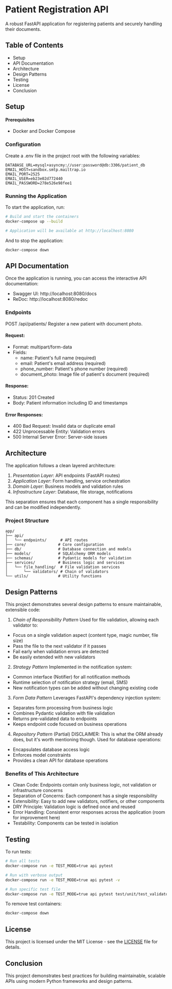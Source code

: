 # Patient Registration API
A robust FastAPI application for registering patients and securely handling their documents.

## Table of Contents
- Setup
- API Documentation
- Architecture
- Design Patterns
- Testing
- License
- Conclusion

## Setup

#### Prerequisites
- Docker and Docker Compose


### Configuration
Create a .env file in the project root with the following variables:

```plaintext
DATABASE_URL=mysql+asyncmy://user:password@db:3306/patient_db
EMAIL_HOST=sandbox.smtp.mailtrap.io
EMAIL_PORT=2525
EMAIL_USER=eb23e02d772440
EMAIL_PASSWORD=278e526e98fee1
```

### Running the Application
To start the application, run:

```bash
# Build and start the containers
docker-compose up --build

# Application will be available at http://localhost:8080
```

And to stop the application:

```bash
docker-compose down
```

## API Documentation
Once the application is running, you can access the interactive API documentation:

- Swagger UI: http://localhost:8080/docs
- ReDoc: http://localhost:8080/redoc


### Endpoints
POST /api/patients/
Register a new patient with document photo.

#### Request:

- Format: multipart/form-data
- Fields:
    - name: Patient's full name (required)
    - email: Patient's email address (required)
    - phone_number: Patient's phone number (required)
    - document_photo: Image file of patient's document (required)

#### Response:

- Status: 201 Created
- Body: Patient information including ID and timestamps

#### Error Responses:

- 400 Bad Request: Invalid data or duplicate email
- 422 Unprocessable Entity: Validation errors
- 500 Internal Server Error: Server-side issues

## Architecture
The application follows a clean layered architecture:

1. *Presentation Layer*: API endpoints (FastAPI routes)
2. *Application Layer*: Form handling, service orchestration
3. *Domain Layer*: Business models and validation rules
4. *Infrastructure Layer*: Database, file storage, notifications

This separation ensures that each component has a single responsibility and can be modified independently.

### Project Structure
```plaintext
app/
├── api/
│   └── endpoints/      # API routes
├── core/              # Core configuration
├── db/                # Database connection and models
├── models/            # SQLAlchemy ORM models
├── schemas/           # Pydantic models for validation
├── services/          # Business logic and services
│   └── file_handling/  # File validation services
│       └── validators/ # Chain of validators
└── utils/             # Utility functions
```

## Design Patterns
This project demonstrates several design patterns to ensure maintainable, extensible code:

1. *Chain of Responsibility Pattern*
Used for file validation, allowing each validator to:

- Focus on a single validation aspect (content type, magic number, file size)
- Pass the file to the next validator if it passes
- Fail early when validation errors are detected
- Be easily extended with new validators

2. *Strategy Pattern*
Implemented in the notification system:

- Common interface (Notifier) for all notification methods
- Runtime selection of notification strategy (email, SMS)
- New notification types can be added without changing existing code

3. *Form Data Pattern*
Leverages FastAPI's dependency injection system:

- Separates form processing from business logic
- Combines Pydantic validation with file validation
- Returns pre-validated data to endpoints
- Keeps endpoint code focused on business operations

4. *Repository Pattern* (Partial)
DISCLAIMER: This is what the ORM already does, but it's worth mentioning though.
Used for database operations:

- Encapsulates database access logic
- Enforces model constraints
- Provides a clean API for database operations


### Benefits of This Architecture
- Clean Code: Endpoints contain only business logic, not validation or infrastructure concerns
- Separation of Concerns: Each component has a single responsibility
- Extensibility: Easy to add new validators, notifiers, or other components
- DRY Principle: Validation logic is defined once and reused
- Error Handling: Consistent error responses across the application (room for improvement here)
- Testability: Components can be tested in isolation

## Testing

To run tests:

```bash
# Run all tests
docker-compose run -e TEST_MODE=true api pytest

# Run with verbose output
docker-compose run -e TEST_MODE=true api pytest -v

# Run specific test file
docker-compose run -e TEST_MODE=true api pytest test/unit/test_validators.py
```

To remove test containers:

```bash
docker-compose down
```

## License
This project is licensed under the MIT License - see the [LICENSE](LICENSE) file for details.

## Conclusion

This project demonstrates best practices for building maintainable, scalable APIs using modern Python frameworks and design patterns.
